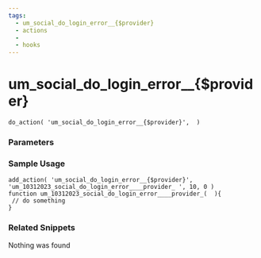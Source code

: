 ```yaml
---
tags: 
  - um_social_do_login_error__{$provider}
  - actions
  - 
  - hooks
---
```

# um\_social\_do\_login\_error\_\_{$provider}

``` php:no-line-numbers
do_action( 'um_social_do_login_error__{$provider}',  )
```
<div class='hook-sep'></div>

### Parameters

<div class='hook-sep'></div>



### Sample Usage

``` php:no-line-numbers
add_action( 'um_social_do_login_error__{$provider}', 'um_10312023_social_do_login_error____provider_ ', 10, 0 )
function um_10312023_social_do_login_error____provider_(  ){
 // do something
}
```
<div class='hook-sep'></div>



### Related Snippets

Nothing was found

